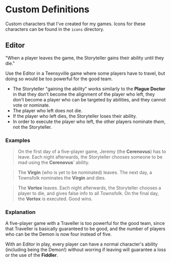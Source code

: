 # Custom Definitions

Custom characters that I've created for my games. Icons for these characters can be found in the `icons` directory.

## Editor

"When a player leaves the game, the Storyteller gains their ability until they die."

Use the Editor in a Teensyville game where some players have to travel, but doing so would be too powerful for the good team.

- The Storyteller "gaining the ability" works similarly to the **Plague Doctor** in that they don't
  become the alignment of the player who left, they don't become a player who can be targeted by abilities,
  and they cannot vote or nominate.
- The player who left does not die.
- If the player who left dies, the Storyteller loses their ability.
- In order to execute the player who left, the other players nominate _them_, not the Storyteller.

### Examples

> On the first day of a five-player game, Jeremy (the **Cerenovus**) has to leave. Each night afterwards,
> the Storyteller chooses someone to be mad using the **Cerenovus**' ability.

> The **Virgin** (who is yet to be nominated) leaves. The next day, a Townsfolk nominates
> the **Virgin** and dies.

> The **Vortox** leaves. Each night afterwards, the Storyteller chooses a player to die, and gives
> false info to all Townsfolk. On the final day, the **Vortox** is executed. Good wins.

### Explanation

A five-player game with a Traveller is too powerful for the good team, since that Traveller is
basically guaranteed to be good, and the number of players who can be the Demon is now four instead of five.

With an Editor in play, every player can have a normal character's ability (including being the Demon!)
without worring if leaving will guarantee a loss or the use of the **Fiddler**.
